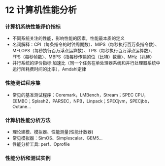 # 12 计算机性能分析
### 计算机系统性能评价指标
* 不同系统关注的性能，影响性能的因素，性能最本质的定义
* 名词解释：CPI（每条指令的时钟周期数）、MIPS（每秒执行百万条指令数）、MFLOPS（每秒执行百万浮点运算数）、TPS（每秒执行百万浮点运算数）、FPS（每秒帧数）、MBPS（指每秒传输的位（比特）数量）、MHz（兆赫）
* 并行系统的评价指标:加速比（同一个任务在单处理器系统和并行处理器系统中运行所耗费时间的比率），Amdahl定律

### 性能测试程序集
* 常见的基准测试程序：Coremark，LMBench，Stream；SPEC CPU，EEMBC；Splash2，PARSEC，NPB，Linpack；SPECjvm，SPECjbb，Octane...

### 计算机性能分析方法
* 理论建模、模拟器、性能测量(性能计数器)
* 常见模拟器：SimOS、Simplescalar、GEM5...
* 性能分析工具: perf、Oprofile

### 性能分析和测试实例